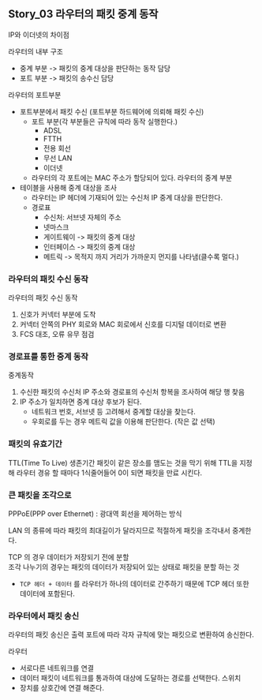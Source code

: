 ## Story_03 라우터의 패킷 중계 동작

IP와 이더넷의 차이점

라우터의 내부 구조
- 중계 부분 -> 패킷의 중계 대상을 판단하는 동작 담당
- 포트 부분 -> 패킷의 송수신 담당

라우터의 포트부분
- 포트부분에서 패킷 수신 (포트부분 하드웨어에 의뢰해 패킷 수신)
  - 포트 부분(각 부분들은 규칙에 따라 동작 실행한다.)
    - ADSL
    - FTTH
    - 전용 회선
    - 무선 LAN
    - 이더넷
  - 라우터의 각 포트에는 MAC 주소가 할당되어 있다.
라우터의 중계 부분
- 테이블을 사용해 중계 대상을 조사
  - 라우터는 IP 헤더에 기재되어 있는 수신처 IP 중계 대상을 판단한다.
  - 경로표
    - 수신처: 서브넷 자체의 주소
    - 넷마스크
    - 게이트웨이 -> 패킷의 중계 대상
    - 인터페이스 -> 패킷의 중계 대상
    - 메트릭 -> 목적지 까지 거리가 가까운지 먼지를 나타냄(클수록 멀다.)


### 라우터의 패킷 수신 동작
라우터의 패킷 수신 동작
1. 신호가 커넥터 부분에 도착
2. 커넥터 안쪽의 PHY 회로와 MAC 회로에서 신호를 디지털 데이터로 변환
3. FCS 대조, 오류 유무 점검

### 경로표를 통한 중계 동작
중계동작
1. 수신한 패킷의 수신처 IP 주소와 경로표의 수신처 항복을 조사하여 해당 행 찾음
2. IP 주소가 일치하면 중계 대상 후보가 된다.
   - 네트워크 번호, 서브넷 등 고려해서 중계할 대상을 찾는다.
   - 우회로를 두는 경우 메트릭 값을 이용해 판단한다. (작은 값 선택)


### 패킷의 유효기간
TTL(Time To Live) 생존기간
패킷이 같은 장소를 맴도는 것을 막기 위해 TTL을 지정해 라우터 경유 할 때마다 1식줄어들어 0이 되면 패킷을 만료 시킨다.

### 큰 패킷을 조각으로
PPPoE(PPP over Ethernet) : 광대역 회선을 제어하는 방식

LAN 의 종류에 따라 패킷의 최대길이가 달라지므로 적절하게 패킷을 조각내서 중계한다.

TCP 의 경우 데이터가 저장되기 전에 분할<br>
조각 나누기의 경우는 패킷의 데이터가 저장되어 있는 상태로 패킷을 분할 하는 것<br>
* `TCP 헤더 + 데이터` 를 라우터가 하나의 데이터로 간주하기 때문에 TCP 헤더 또한 데이터에 포함된다.

### 라우터에서 패킷 송신
라우터의 패킷 송신은 출력 포트에 따라 각자 규칙에 맞는 패킷으로 변환하여 송신한다.

라우터
- 서로다른 네트워크를 연결
- 데이터 패킷이 네트워크를 통과하여 대상에 도달하는 경로를 선택한다.
스위치
- 장치를 상호간에 연결 해준다.
